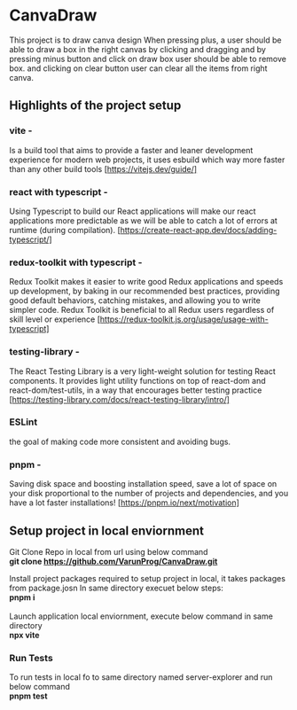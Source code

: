 # CanvaDraw
This project is to draw canva design When pressing plus, a user should be able to draw a box in the right canvas by
clicking and dragging and by pressing minus button and click on draw box user should be able to remove box. and clicking on clear button user can clear all the items from
right canva.
## Highlights of the project setup
### vite -
Is a build tool that aims to provide a faster and leaner development experience for modern web projects, it uses esbuild which way more faster than any other build tools [https://vitejs.dev/guide/] 
### react with typescript -
Using Typescript to build our React applications will make our react applications more predictable as we will be able to catch a lot of errors at runtime (during compilation). [https://create-react-app.dev/docs/adding-typescript/]
### redux-toolkit with typescript -
Redux Toolkit makes it easier to write good Redux applications and speeds up development, by baking in our recommended best practices, providing good default behaviors, catching mistakes, and allowing you to write simpler code. Redux Toolkit is beneficial to all Redux users regardless of skill level or experience [https://redux-toolkit.js.org/usage/usage-with-typescript]
### testing-library -
The React Testing Library is a very light-weight solution for testing React components. It provides light utility functions on top of react-dom and react-dom/test-utils, in a way that encourages better testing practice [https://testing-library.com/docs/react-testing-library/intro/]

### ESLint
the goal of making code more consistent and avoiding bugs.
### pnpm -
Saving disk space and boosting installation speed, save a lot of space on your disk proportional to the number of projects and dependencies, and you have a lot faster installations! [https://pnpm.io/next/motivation]

## Setup project in local enviornment
Git Clone Repo in local from url using below command \
**git clone https://github.com/VarunProg/CanvaDraw.git**

Install project packages required to setup project in local, it takes packages from package.josn In same directory execuet below steps:\
**pnpm i**\
\
Launch application local enviornment, execute below command in same directory\
**npx vite**
### Run Tests
To run tests in local fo to same directory named server-explorer and run below command\
**pnpm test**
